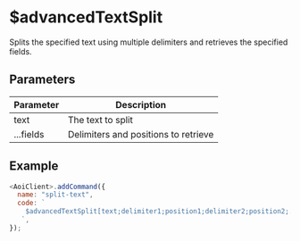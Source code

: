 # $advancedTextSplit

Splits the specified text using multiple delimiters and retrieves the specified fields.

## Parameters

| Parameter | Description                              |
| --------- | ---------------------------------------- |
| text      | The text to split                        |
| ...fields | Delimiters and positions to retrieve     |

## Example

```js
<AoiClient>.addCommand({
  name: "split-text",
  code: `
    $advancedTextSplit[text;delimiter1;position1;delimiter2;position2;...]
   `,
});
```